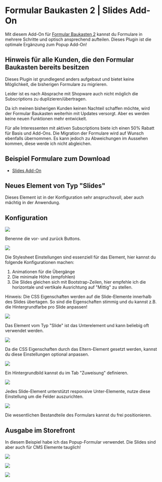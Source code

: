 # Formular Baukasten 2 | Slides Add-On

Mit diesem Add-On für [Formular Baukasten 2](../MoorlForms/index.md) kannst du Formulare in mehrere Schritte und optisch ansprechend aufteilen. Dieses Plugin ist die optimale Ergänzung zum Popup Add-On!

## Hinweis für alle Kunden, die den Formular Baukasten bereits besitzen

Dieses Plugin ist grundlegend anders aufgebaut und bietet keine Möglichkeit, die bisherigen
Formulare zu migrieren.

Leider ist es nach Absprache mit Shopware auch nicht möglich die Subscriptions zu duplizieren/übertragen.

Da ich meinen bisherigen Kunden keinen Nachteil schaffen möchte, wird der Formular Baukasten
weiterhin mit Updates versorgt. Aber es werden keine neuen Funktionen mehr entwickelt.

Für alle Interessenten mit aktiven Subscriptions biete ich einen 50% Rabatt für Basis und Add-Ons. 
Die Migration der Formulare wird auf Wunsch ebenfalls übernommen.
Es kann jedoch zu Abweichungen im Aussehen kommen, diese werde ich nicht abgleichen.

## Beispiel Formulare zum Download

- [Slides Add-On](examples/slides-add-on.json)

## Neues Element von Typ "Slides"

Dieses Element ist in der Konfiguration sehr anspruchsvoll, aber auch mächtig in der Anwendung.

## Konfiguration

![](images/fbs-01.jpg)

Benenne die vor- und zurück Buttons.

![](images/fbs-02.jpg)

Die Stylesheet Einstellungen sind essenziell für das Element, hier kannst du folgende
Konfigurationen machen:

1. Animationen für die Übergänge
2. Die minimale Höhe (empfohlen)
3. Die Slides gleichen sich mit Bootstrap-Zeilen, hier empfehle ich die horizontale und
vertikale Ausrichtung auf "Mittig" zu stellen.
   
Hinweis: Die CSS Eigenschaften werden auf die Slide-Elemente innerhalb des Slides übertagen.
So sind die Eigenschaften stimmig und du kannst z.B. die Hintergrundfarbe pro Slide anpassen!

![](images/fbs-03.jpg)

Das Element vom Typ "Slide" ist das Unterelement und kann beliebig oft verwendet werden.

![](images/fbs-04.jpg)

Da die CSS Eigenschaften durch das Eltern-Element gesetzt werden, kannst du diese Einstellungen
optional anpassen.

![](images/fbs-05.jpg)

Ein Hintergrundbild kannst du im Tab "Zuweisung" definieren.

![](images/fbs-06.jpg)

Jedes Slide-Element unterstützt responsive Unter-Elemente, nutze diese Einstellung um die Felder
auszurichten.

![](images/fbs-07.jpg)

Die wesentlichen Bestandteile des Formulars kannst du frei positionieren.

## Ausgabe im Storefront

In diesem Beispiel habe ich das Popup-Formular verwendet. Die Slides sind aber auch für
CMS Elemente tauglich!

![](images/fbs-08.jpg)

![](images/fbs-09.jpg)

![](images/fbs-10.jpg)
